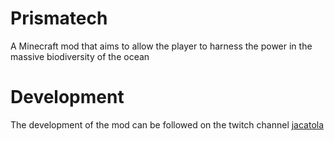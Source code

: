   # Prismatech
  A Minecraft mod that aims to allow the player to harness the power in the massive biodiversity of the ocean

  # Development
  The development of the mod can be followed on the twitch channel [jacatola](https://twitch.tv/jacatola)